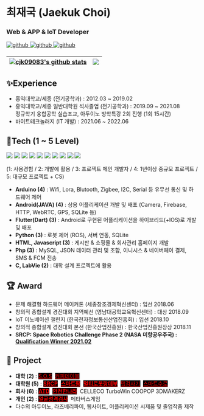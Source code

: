# 최재국 (Jaekuk Choi)
### Web & APP & IoT Developer 

<a href="https://github.com/cjk09083" target="_blank">
<img src=https://img.shields.io/badge/github-%2324292e.svg?&style=for-the-badge&logo=github&logoColor=white alt=github style="margin-bottom: 5px;" />
</a>
<a href="http://www.riss.kr/link?id=T15894033" target="_blank">
<img src=https://img.shields.io/badge/Thesis-03C75A.svg?&style=for-the-badge&logo=AngelList&logoColor=white alt=github style="margin-bottom: 5px;" />
</a>
<a href="https://ieeexplore.ieee.org/author/37088569163" target="_blank">
<img src=https://img.shields.io/badge/Paper-253B73.svg?&style=for-the-badge&logo=Apache&logoColor=white alt=github style="margin-bottom: 5px;" />
</a>

| <a href="https://github.com/anuraghazra/github-readme-stats"><img align="center" src="https://github-readme-stats.vercel.app/api?username=cjk09083&show_icons=true&include_all_commits=true&hide_border=true" alt="cjk09083's github stats" /></a> | <a href="https://github.com/anuraghazra/github-readme-stats"><img align="center" src="https://github-readme-stats.vercel.app/api/top-langs/?username=cjk09083&layout=compact&hide_border=true&hide=Cmake,Makefile,C,Common%20Lisp,Cuda,Shell&exclude_repo=sos&langs_count=8" /></a> |
| ------------- | ------------- |

## ✨Experience 
- 홍익대학교/세종 (전기공학과) : 2012.03 ~ 2019.02
- 홍익대학교/세종 일반대학원 석사졸업 (전기공학과) : 2019.09 ~ 2021.08  
  정규학기 융합공학 실습조교, 아두이노 방학특강 2회 진행 (1회 15시간)
- 바이트테크놀러지 (IT 개발) : 2021.06 ~ 2022.06


## 📝Tech (1 ~ 5 Level)
<div>
<img src="https://img.shields.io/badge/Arduino-00979D?style=flat-square&logo=Arduino&logoColor=white"/>
<img src="https://img.shields.io/badge/Android-3DDC84?style=flat-square&logo=Android&logoColor=white"/>
<img src="https://img.shields.io/badge/Java-007396?style=flat-square&logo=OpenJDK&logoColor=white"/>
<img src="https://img.shields.io/badge/Flutter-02569B?style=flat-square&logo=Flutter&logoColor=white"/>
<img src="https://img.shields.io/badge/Dart-0175C2?style=flat-square&logo=Dart&logoColor=white"/>
<img src="https://img.shields.io/badge/WebRTC-333333?style=flat-square&logo=WebRTC&logoColor=white"/>
<img src="https://img.shields.io/badge/Python-3776AB?style=flat-square&logo=Python&logoColor=white"/>
<img src="https://img.shields.io/badge/HTML-E34F26?style=flat-square&logo=HTML5&logoColor=white"/>
<img src="https://img.shields.io/badge/Javascript-F7DF1E?style=flat-square&logo=javascript&logoColor=black"/>
<img src="https://img.shields.io/badge/PHP-777BB4?style=flat-square&logo=PHP&logoColor=white"/>
</div>

(1: 사용경험 / 2: 개발에 활용 / 3: 프로젝트 메인 개발자 / 4: 1년이상 중규모 프로젝트 / 5: 대규모 프로젝트 + CS)
- <b>Arduino (4)</b> : Wifi, Lora, Blutooth, Zigbee, I2C, Serial 등 유무선 통신 및 하드웨어 제어
- <b>Android(JAVA) (4)</b> : 상용 어플리케이션 개발 및 배포 (Camera, Firebase, HTTP, WebRTC, GPS, SQLite 등) 
- <b>Flutter(Dart) (3)</b> : Android로 구현된 어플리케이션을 하이브리드(+IOS)로 개발 및 배포
- <b>Python (3)</b> : 로봇 제어 (ROS), 서버 연동, SQLite
- <b>HTML, Javascript (3)</b> : 게시판 & 쇼핑몰 & 회사관리 홈페이지 개발 
- <b>Php (3)</b> : MySQL, JSON 데이터 관리 및 조합, 이니시스 & 네이버페이 결제, SMS & FCM 전송 
- <b>C, LabVie (2)</b> : 대학 설계 프로젝트에 활용

## 🏆 Award
- 문제 해결형 하드웨어 메이커톤 (세종창조경제혁신센터) : 	입선 2018.06
- 창의적 종합설계 경진대회 지역예선 (영남대공학교육혁신센터) : 	대상 2018.09
- IoT 이노베이션 챌린지 (한국전자정보통신산업진흥회) : 	입선 2018.10
- 창의적 종합설계 경진대회 본선 (한국산업진흥원) : 		한국산업진흥원장상 2018.11
- <b>SRCP: Space Robotics Challenge Phase 2 (NASA 미항공우주국) :	<a href="http://www.irobotnews.com/news/articleView.html?idxno=23801" target="_blank">Qualification Winner 2021.02 </a></b>

## 📂 Project
- <div><b>대학 (2)</b> : <a href="https://github.com/cjk09083/S.O.S" style="background-color:black;color:red">S.O.S</a>&nbsp;
  <a href="https://github.com/cjk09083/CoffeeTable" style="background-color:black;color:red">커피테이블</a>&nbsp;</div>
- <div><b>대학원 (5)</b> : <a href="https://github.com/cjk09083/SRCP" style="background-color:black;color:red"><b>SRCP</b></a>&nbsp;
  <a href="https://github.com/cjk09083/SmartFarm" style="background-color:black;color:red"><b>스마트팜</b></a>&nbsp;
    <a href="https://github.com/cjk09083/Rendezvous" style="background-color:black;color:red"><b>멀티로봇랑데부</b></a>&nbsp;
  <a href="https://github.com/cjk09083/Tap-Inspection" style="background-color:black;color:red">탭검사기</a>&nbsp;  
  <a href="https://github.com/cjk09083/SmartValve" style="background-color:black;color:red">스마트수로</a>&nbsp; </div>
- <div><b>회사 (6)</b> : <a href="https://github.com/cjk09083/ATD" style="background-color:black;color:red"><b>ATD</b></a>&nbsp;
  <a href="https://github.com/cjk09083/SafetyHome" style="background-color:black;color:red"><b>안전한나라</b></a>&nbsp;
  CELLECO TurboWin COOPOP 3DMAKERZ </div>
- <div><b>개인 (2)</b> : <a href="https://github.com/cjk09083/PicknCheck" style="background-color:black;color:red"><b>얼굴성격검사</b></a>&nbsp; 메타버스게임</div>
- 다수의 아두이노, 라즈베리파이, 웹사이트, 어플리케이션 시제품 및 졸업작품 제작
